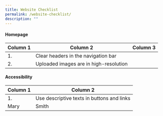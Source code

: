 ```yaml
---
title: Website Checklist
permalink: /website-checklist/
description: ""
---
```


#### Homepage

| Column 1 | Column 2 | Column 3 |
| -------- | -------- | -------- |
| 1.  | Clear headers in the navigation bar    |
| 2. | Uploaded images are in high-resolution



#### Accessibility
| Column 1 | Column 2 | 
| -------- | -------- |
| 1.  | Use descriptive texts in buttons and links    |
| Mary     | Smith    |